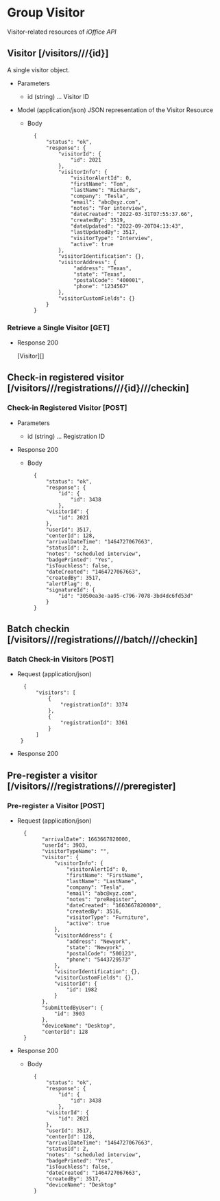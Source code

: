# Group Visitor
Visitor-related resources of *iOffice API*

## Visitor [/visitors///{id}]
A single visitor object.

+ Parameters
    + id (string) ... Visitor ID


+ Model (application/json)
  JSON representation of the Visitor Resource

    + Body

            {
                "status": "ok",
                "response": {
                    "visitorId": {
                        "id": 2021
                    },
                    "visitorInfo": {
                        "visitorAlertId": 0,
                        "firstName": "Tom",
                        "lastName": "Richards",
                        "company": "Tesla",
                        "email": "abc@xyz.com",
                        "notes": "For interview",
                        "dateCreated": "2022-03-31T07:55:37.66",
                        "createdBy": 3519,
                        "dateUpdated": "2022-09-20T04:13:43",
                        "lastUpdatedBy": 3517,
                        "visitorType": "Interview",
                        "active": true
                    },
                    "visitorIdentification": {},
                    "visitorAddress": {
                         "address": "Texas",
                         "state": "Texas",
                         "postalCode": "400001",
                         "phone": "1234567"
                    },
                    "visitorCustomFields": {}
                }
            }

### Retrieve a Single Visitor [GET]
+ Response 200

  [Visitor][]


## Check-in registered visitor [/visitors///registrations///{id}///checkin]

### Check-in Registered Visitor [POST]

+ Parameters
    + id (string) ... Registration ID

+ Response 200
    + Body

            {
                "status": "ok",
                "response": {
                    "id": {
                        "id": 3438
                    },
                "visitorId": {
                    "id": 2021
                },
                "userId": 3517,
                "centerId": 128,
                "arrivalDateTime": "1464727067663",
                "statusId": 2,
                "notes": "scheduled interview",
                "badgePrinted": "Yes",
                "isTouchless": false,
                "dateCreated": "1464727067663",
                "createdBy": 3517,
                "alertFlag": 0,
                "signatureId": {
                    "id": "3050ea3e-aa95-c796-7078-3bd4dc6fd53d"
                }
            }


## Batch checkin [/visitors///registrations///batch///checkin]

### Batch Check-in Visitors [POST]

+ Request (application/json)

        {
            "visitors": [
                {
                    "registrationId": 3374
                },
                {
                    "registrationId": 3361
                }
            ]
       }

+ Response 200


## Pre-register a visitor [/visitors///registrations///preregister]

### Pre-register a Visitor [POST]

+ Request (application/json)

        {
              "arrivalDate": 1663667820000,
              "userId": 3903,
              "visitorTypeName": "",
              "visitor": {
                  "visitorInfo": {
                      "visitorAlertId": 0,
                      "firstName": "FirstName",
                      "lastName": "LastName",
                      "company": "Tesla",
                      "email": "abc@xyz.com",
                      "notes": "preRegister",
                      "dateCreated": "1663667820000",
                      "createdBy": 3516,
                      "visitorType": "Furniture",
                      "active": true
                  },
                  "visitorAddress": {
                      "address": "Newyork",
                      "state": "Newyork",
                      "postalCode": "500123",
                      "phone": "5443729573"
                  },
                  "visitorIdentification": {},
                  "visitorCustomFields": {},
                  "visitorId": {
                      "id": 1982
                  }
              },
              "submittedByUser": {
                  "id": 3903
              },
              "deviceName": "Desktop",
              "centerId": 128
        }

+ Response 200

    + Body

            {
                "status": "ok",
                "response": {
                    "id": {
                        "id": 3438
                    },
                "visitorId": {
                    "id": 2021
                },
                "userId": 3517,
                "centerId": 128,
                "arrivalDateTime": "1464727067663",
                "statusId": 2,
                "notes": "scheduled interview",
                "badgePrinted": "Yes",
                "isTouchless": false,
                "dateCreated": "1464727067663",
                "createdBy": 3517,
                "deviceName": "Desktop"
            }

